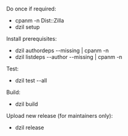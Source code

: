 Do once if required:
   * cpanm -n Dist::Zilla
   * dzil setup 

Install prerequisites:
   * dzil authordeps --missing | cpanm -n 
   * dzil listdeps --author --missing | cpanm -n

Test:
   * dzil test --all

Build:
   * dzil build

Upload new release (for maintainers only):
   * dzil release

